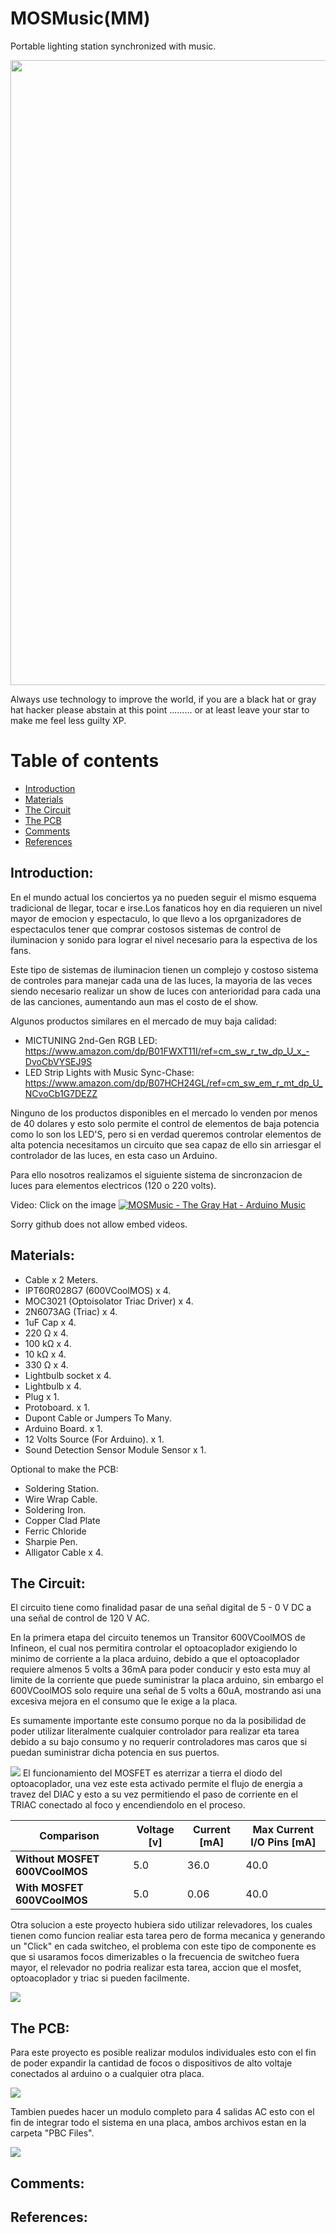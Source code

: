 # MOSMusic(MM)
Portable lighting station synchronized with music.

<img src="https://media.giphy.com/media/2A53iheUI58rXtdvs9/giphy.gif" width="1000">

Always use technology to improve the world, if you are a black hat or gray hat hacker please abstain at this point ......... or at least leave your star to make me feel less guilty XP.

# Table of contents

* [Introduction](#introduction)
* [Materials](#materials)
* [The Circuit](#the-circuit)
* [The PCB](#the-pcb)
* [Comments](#comments)
* [References](#references)

## Introduction:

En el mundo actual los conciertos ya no pueden seguir el mismo esquema tradicional de llegar, tocar e irse.Los fanaticos hoy en dia requieren un nivel mayor de emocion y espectaculo, lo que llevo a los oprganizadores de espectaculos tener que comprar costosos sistemas de control de iluminacion y sonido para lograr el nivel necesario para la espectiva de los fans.

Este tipo de sistemas de iluminacion tienen un complejo y costoso sistema de controles para manejar cada una de las luces, la mayoria de las veces siendo necesario realizar un show de luces con anterioridad para cada una de las canciones, aumentando aun mas el costo de el show.

Algunos productos similares en el mercado de muy baja calidad:

- MICTUNING 2nd-Gen RGB LED: https://www.amazon.com/dp/B01FWXT11I/ref=cm_sw_r_tw_dp_U_x_-DvoCbVYSEJ9S
- LED Strip Lights with Music Sync-Chase: https://www.amazon.com/dp/B07HCH24GL/ref=cm_sw_em_r_mt_dp_U_NCvoCb1G7DEZZ

Ninguno de los productos disponibles en el mercado lo venden por menos de 40 dolares y esto solo permite el control de elementos de baja potencia como lo son los LED'S, pero si en verdad queremos controlar elementos de alta potencia necesitamos un circuito que sea capaz de ello sin arriesgar el controlador de las luces, en esta caso un Arduino.

Para ello nosotros realizamos el siguiente sistema de sincronzacion de luces para elementos electricos (120 o 220 volts).

Video: Click on the image
[![MOSMusic - The Gray Hat - Arduino Music](https://i.ibb.co/cCkXrhZ/1219145071.jpg)](https://www.youtube.com/watch?v=daAjffZg2-g)

Sorry github does not allow embed videos.


## Materials:

- Cable                                x 2 Meters.
- IPT60R028G7 (600VCoolMOS)            x 4.
- MOC3021 (Optoisolator Triac Driver)  x 4.
- 2N6073AG (Triac)                     x 4.
- 1uF Cap                              x 4.
- 220 Ω                                x 4.
- 100 kΩ                               x 4.
- 10  kΩ                               x 4.
- 330 Ω                                x 4.
- Lightbulb socket                     x 4.
- Lightbulb                            x 4.
- Plug                                 x 1.
- Protoboard.                          x 1.
- Dupont Cable or Jumpers              To Many.
- Arduino Board.                       x 1.
- 12 Volts Source (For Arduino).       x 1.
- Sound Detection Sensor Module Sensor x 1.

Optional to make the PCB:

- Soldering Station.
- Wire Wrap Cable.
- Soldering Iron.
- Copper Clad Plate
- Ferric Chloride
- Sharpie Pen.
- Alligator Cable x 4.

## The Circuit:

El circuito tiene como finalidad pasar de una señal digital de 5 - 0 V DC a una señal de control de 120 V AC.

En la primera etapa del circuito tenemos un Transitor 600VCoolMOS de Infineon, el cual nos permitira controlar el optoacoplador exigiendo lo minimo de corriente a la placa arduino, debido a que el optoacoplador requiere almenos 5 volts a 36mA para poder conducir y esto esta muy al limite de la corriente que puede suministrar la placa arduino, sin embargo el 600VCoolMOS solo require una señal de 5 volts a 60uA, mostrando asi una excesiva mejora en el consumo que le exige a la placa.

Es sumamente importante este consumo porque no da la posibilidad de poder utilizar literalmente cualquier controlador para realizar eta tarea debido a su bajo consumo y no requerir controladores mas caros que si puedan suministrar dicha potencia en sus puertos.

<img src="https://i.ibb.co/Jx4Jbh9/Infineon.png">
El funcionamiento del MOSFET es aterrizar a tierra el diodo del optoacoplador, una vez este esta activado permite el flujo de energia a travez del DIAC y esto a su vez permitiendo el paso de corriente en el TRIAC conectado al foco y encendiendolo en el proceso.

| Comparison                     | Voltage [v]  | Current [mA] | Max Current I/O Pins [mA]|
|--------------------------------|--------------|--------------|--------------------------|
| **Without MOSFET 600VCoolMOS** | 5.0          | 36.0         | 40.0                     | 
| **With MOSFET 600VCoolMOS**    | 5.0          | 0.06         | 40.0                     |

Otra solucion a este proyecto hubiera sido utilizar relevadores, los cuales tienen como funcion realiar esta tarea pero de forma mecanica y generando un "Click" en cada switcheo, el problema con este tipo de componente es que si usaramos focos dimerizables o la frecuencia de switcheo fuera mayor, el relevador no podria realizar esta tarea, accion que el mosfet, optoacoplador y triac si pueden facilmente.

<img src="https://i.ibb.co/ctHj1N5/Untitled.png">

## The PCB:

Para este proyecto es posible realizar modulos individuales esto con el fin de poder expandir la cantidad de focos o dispositivos de alto voltaje conectados al arduino o a cualquier otra placa.

<img src="https://i.ibb.co/CbdGKS9/1module.png">

Tambien puedes hacer un modulo completo para 4 salidas AC esto con el fin de integrar todo el sistema en una placa, ambos archivos estan en la carpeta "PBC Files".

<img src="https://i.ibb.co/tZhy2tC/4modules.png">

## Comments:

## References:


